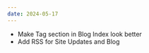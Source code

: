 ```yaml
---
date: 2024-05-17
---
```


* Make Tag section in Blog Index look better
* Add RSS for Site Updates and Blog